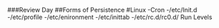 ###Review Day 
##Forms of Persistence 
#Linux
-Cron
-/etc/Init.d
-/etc/profile
-/etc/enironment
-/etc/inittab
-/etc/rc.d/rc0.d/           Run Levels
